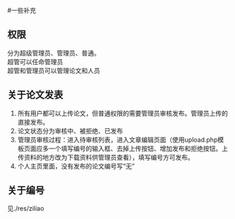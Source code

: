 #一些补充

## 权限
分为超级管理员、管理员、普通。  
超管可以任命管理员  
超管和管理员可以管理论文和人员

## 关于论文发表
1. 所有用户都可以上传论文，但普通权限的需要管理员审核发布。管理员上传的直接发布。
2. 论文状态分为审核中、被拒绝、已发布
3. 管理员审核过程：进入待审核列表，进入文章编辑页面（使用upload.php模板页面应多一个填写编号的输入框、去掉上传按钮、增加发布和拒绝按钮。上传资料的地方改为下载资料供管理员查看），填写编号方可发布。
4. 个人主页里面，没有发布的论文编号写“无”

## 关于编号
见./res/ziliao

